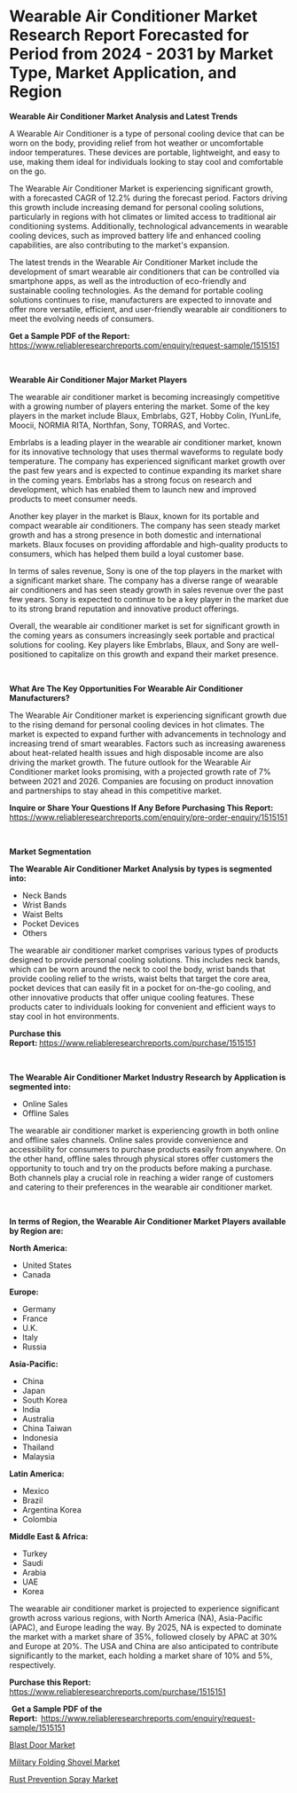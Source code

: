 <p><h1>Wearable Air Conditioner Market Research Report Forecasted for Period from 2024 -  2031 by Market Type, Market Application, and Region</h1></p><p><strong>Wearable Air Conditioner Market Analysis and Latest Trends</strong></p>
<p><p>A Wearable Air Conditioner is a type of personal cooling device that can be worn on the body, providing relief from hot weather or uncomfortable indoor temperatures. These devices are portable, lightweight, and easy to use, making them ideal for individuals looking to stay cool and comfortable on the go.</p><p>The Wearable Air Conditioner Market is experiencing significant growth, with a forecasted CAGR of 12.2% during the forecast period. Factors driving this growth include increasing demand for personal cooling solutions, particularly in regions with hot climates or limited access to traditional air conditioning systems. Additionally, technological advancements in wearable cooling devices, such as improved battery life and enhanced cooling capabilities, are also contributing to the market's expansion.</p><p>The latest trends in the Wearable Air Conditioner Market include the development of smart wearable air conditioners that can be controlled via smartphone apps, as well as the introduction of eco-friendly and sustainable cooling technologies. As the demand for portable cooling solutions continues to rise, manufacturers are expected to innovate and offer more versatile, efficient, and user-friendly wearable air conditioners to meet the evolving needs of consumers.</p></p>
<p><strong>Get a Sample PDF of the Report:&nbsp;</strong> <a href="https://www.reliableresearchreports.com/enquiry/request-sample/1515151">https://www.reliableresearchreports.com/enquiry/request-sample/1515151</a></p>
<p>&nbsp;</p>
<p><strong>Wearable Air Conditioner Major Market Players</strong></p>
<p><p>The wearable air conditioner market is becoming increasingly competitive with a growing number of players entering the market. Some of the key players in the market include Blaux, Embrlabs, G2T, Hobby Colin, IYunLife, Moocii, NORMIA RITA, Northfan, Sony, TORRAS, and Vortec.</p><p>Embrlabs is a leading player in the wearable air conditioner market, known for its innovative technology that uses thermal waveforms to regulate body temperature. The company has experienced significant market growth over the past few years and is expected to continue expanding its market share in the coming years. Embrlabs has a strong focus on research and development, which has enabled them to launch new and improved products to meet consumer needs.</p><p>Another key player in the market is Blaux, known for its portable and compact wearable air conditioners. The company has seen steady market growth and has a strong presence in both domestic and international markets. Blaux focuses on providing affordable and high-quality products to consumers, which has helped them build a loyal customer base.</p><p>In terms of sales revenue, Sony is one of the top players in the market with a significant market share. The company has a diverse range of wearable air conditioners and has seen steady growth in sales revenue over the past few years. Sony is expected to continue to be a key player in the market due to its strong brand reputation and innovative product offerings.</p><p>Overall, the wearable air conditioner market is set for significant growth in the coming years as consumers increasingly seek portable and practical solutions for cooling. Key players like Embrlabs, Blaux, and Sony are well-positioned to capitalize on this growth and expand their market presence.</p></p>
<p>&nbsp;</p>
<p><strong>What Are The Key Opportunities For Wearable Air Conditioner Manufacturers?</strong></p>
<p><p>The Wearable Air Conditioner market is experiencing significant growth due to the rising demand for personal cooling devices in hot climates. The market is expected to expand further with advancements in technology and increasing trend of smart wearables. Factors such as increasing awareness about heat-related health issues and high disposable income are also driving the market growth. The future outlook for the Wearable Air Conditioner market looks promising, with a projected growth rate of 7% between 2021 and 2026. Companies are focusing on product innovation and partnerships to stay ahead in this competitive market.</p></p>
<p><strong>Inquire or Share Your Questions If Any Before Purchasing This Report:</strong> <a href="https://www.reliableresearchreports.com/enquiry/pre-order-enquiry/1515151">https://www.reliableresearchreports.com/enquiry/pre-order-enquiry/1515151</a></p>
<p>&nbsp;</p>
<p><strong>Market Segmentation</strong></p>
<p><strong>The Wearable Air Conditioner Market Analysis by types is segmented into:</strong></p>
<p><ul><li>Neck Bands</li><li>Wrist Bands</li><li>Waist Belts</li><li>Pocket Devices</li><li>Others</li></ul></p>
<p><p>The wearable air conditioner market comprises various types of products designed to provide personal cooling solutions. This includes neck bands, which can be worn around the neck to cool the body, wrist bands that provide cooling relief to the wrists, waist belts that target the core area, pocket devices that can easily fit in a pocket for on-the-go cooling, and other innovative products that offer unique cooling features. These products cater to individuals looking for convenient and efficient ways to stay cool in hot environments.</p></p>
<p><strong>Purchase this Report:&nbsp;</strong><a href="https://www.reliableresearchreports.com/purchase/1515151">https://www.reliableresearchreports.com/purchase/1515151</a></p>
<p>&nbsp;</p>
<p><strong>The Wearable Air Conditioner Market Industry Research by Application is segmented into:</strong></p>
<p><ul><li>Online Sales</li><li>Offline Sales</li></ul></p>
<p><p>The wearable air conditioner market is experiencing growth in both online and offline sales channels. Online sales provide convenience and accessibility for consumers to purchase products easily from anywhere. On the other hand, offline sales through physical stores offer customers the opportunity to touch and try on the products before making a purchase. Both channels play a crucial role in reaching a wider range of customers and catering to their preferences in the wearable air conditioner market.</p></p>
<p>&nbsp;</p>
<p><strong>In terms of Region, the Wearable Air Conditioner Market Players available by Region are:</strong></p>
<p>
    <p> <strong> North America: </strong>
        <ul>
            <li>United States</li>
            <li>Canada</li>
        </ul>
        </p> 
    <p> <strong> Europe: </strong>
        <ul>
            <li>Germany</li>
            <li>France</li>
            <li>U.K.</li>
            <li>Italy</li>
            <li>Russia</li>
        </ul>
        </p> 
    <p> <strong> Asia-Pacific: </strong>
        <ul>
            <li>China</li>
            <li>Japan</li>
            <li>South Korea</li>
            <li>India</li>
            <li>Australia</li>
            <li>China Taiwan</li>
            <li>Indonesia</li>
            <li>Thailand</li>
            <li>Malaysia</li>
        </ul>
        </p> 
    <p> <strong> Latin America: </strong>
        <ul>
            <li>Mexico</li>
            <li>Brazil</li>
            <li>Argentina Korea</li>
            <li>Colombia</li>
        </ul>
        </p> 
    <p> <strong> Middle East & Africa: </strong>
        <ul>
            <li>Turkey</li>
            <li>Saudi</li>
            <li>Arabia</li>
            <li>UAE</li>
            <li>Korea</li>
        </ul>
    </p>
    </p>
<p><p>The wearable air conditioner market is projected to experience significant growth across various regions, with North America (NA), Asia-Pacific (APAC), and Europe leading the way. By 2025, NA is expected to dominate the market with a market share of 35%, followed closely by APAC at 30% and Europe at 20%. The USA and China are also anticipated to contribute significantly to the market, each holding a market share of 10% and 5%, respectively.</p></p>
<p><strong>Purchase this Report: </strong><a href="https://www.reliableresearchreports.com/purchase/1515151">https://www.reliableresearchreports.com/purchase/1515151</a></p>
<p>&nbsp;<strong>Get a Sample PDF of the Report:&nbsp;&nbsp;</strong><a href="https://www.reliableresearchreports.com/enquiry/request-sample/1515151">https://www.reliableresearchreports.com/enquiry/request-sample/1515151</a></p>
<p><strong></strong></p>
<p><p><a href="https://github.com/yemakinde/Market-Research-Report-List-1/blob/main/blast-door-market.md">Blast Door Market</a></p><p><a href="https://github.com/jsmusil/Market-Research-Report-List-2/blob/main/military-folding-shovel-market.md">Military Folding Shovel Market</a></p><p><a href="https://github.com/bmorecock/Market-Research-Report-List-2/blob/main/rust-prevention-spray-market.md">Rust Prevention Spray Market</a></p></p>